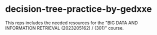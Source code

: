 # decision-tree-practice-by-gedxxe

This reps includes the needed resources for the "BIG DATA AND INFORMATION RETRIEVAL (2023205162) / (301)" course.
